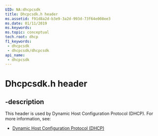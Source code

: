 ```yaml
---
UID: NA:dhcpcsdk
title: Dhcpcsdk.h header
ms.assetid: f91d8a2d-b3e9-3a2d-993d-73f64e008ee3
ms.date: 01/11/2019
ms.keywords: 
ms.topic: conceptual
tech.root: dhcp
f1_keywords:
 - dhcpcsdk
 - dhcpcsdk/dhcpcsdk
api_name:
 - dhcpcsdk
---
```


# Dhcpcsdk.h header


## -description

This header is used by Dynamic Host Configuration Protocol (DHCP). For more information, see:

- [Dynamic Host Configuration Protocol (DHCP)](../_dhcp/index.md)

